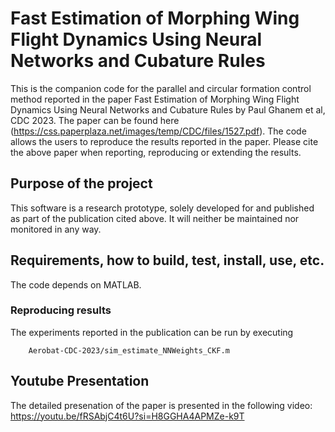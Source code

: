 # Fast Estimation of Morphing Wing Flight Dynamics Using Neural Networks and Cubature Rules
This is the companion code for the parallel and circular formation control method reported in the paper Fast Estimation of Morphing Wing Flight Dynamics
Using Neural Networks and Cubature Rules by Paul Ghanem et al, CDC 2023. The paper can be found here (https://css.paperplaza.net/images/temp/CDC/files/1527.pdf). The code allows the users to reproduce the results reported in the paper. Please cite the above paper when reporting, reproducing or extending the results.
## Purpose of the project
This software is a research prototype, solely developed for and published as part of the publication cited above. It will neither be maintained nor monitored in any way.
## Requirements, how to build, test, install, use, etc.
The code depends on MATLAB.
### Reproducing results
The experiments reported in the publication can be run by executing 
```
    Aerobat-CDC-2023/sim_estimate_NNWeights_CKF.m
```

## Youtube Presentation 
The detailed presenation of the paper is presented in the following video:
https://youtu.be/fRSAbjC4t6U?si=H8GGHA4APMZe-k9T
